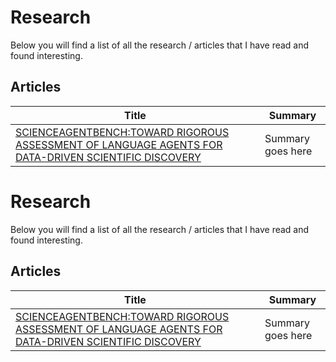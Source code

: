 
# Research

Below you will find a list of all the research / articles that I have read and found interesting.


## Articles


| Title | Summary |
| --- | --- |
| [SCIENCEAGENTBENCH:TOWARD RIGOROUS ASSESSMENT OF LANGUAGE AGENTS FOR DATA-DRIVEN SCIENTIFIC DISCOVERY](docs/2410.05080v2.pdf) | Summary goes here |

# Research

Below you will find a list of all the research / articles that I have read and found interesting.


## Articles


| Title | Summary |
| --- | --- |
| [SCIENCEAGENTBENCH:TOWARD RIGOROUS ASSESSMENT OF LANGUAGE AGENTS FOR DATA-DRIVEN SCIENTIFIC DISCOVERY](docs/2410.05080v2.pdf) | Summary goes here |
